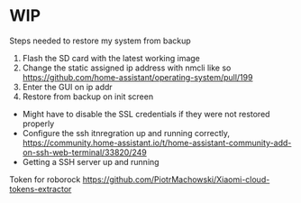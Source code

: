 # WIP

Steps needed to restore my system from backup

1. Flash the SD card with the latest working image
2. Change the static assigned ip address with nmcli like so https://github.com/home-assistant/operating-system/pull/199
3. Enter the GUI on ip addr
4. Restore from backup on init screen
* Might have to disable the SSL credentials if they were not restored properly
* Configure the ssh itnregration up and running correctly,
https://community.home-assistant.io/t/home-assistant-community-add-on-ssh-web-terminal/33820/249
* Getting a SSH server up and running

Token for roborock
https://github.com/PiotrMachowski/Xiaomi-cloud-tokens-extractor

